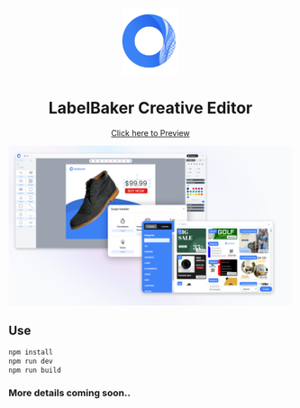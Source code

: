 <p align="center">
  <img width="100" src="public/logo.svg" />
  <h1 align="center">LabelBaker Creative Editor</h1>
  <div align="center"><a target="_blank" href="https://prappo.github.io/labelbaker-creative-editor/">Click here to Preview</a></div>
</p>


<img src="public/Poster.png" />

## Use
```shell
npm install
npm run dev
npm run build
```

### More details coming soon..